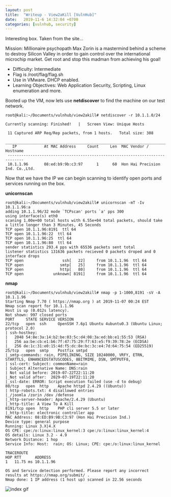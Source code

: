 ```yaml
---
layout: post
title:  "Writeup - View2aKill [VulnHub]"
date:   2019-11-6 14:32:04 +0700
categories: [vulnhub, security]
---
```

Interesting box. Taken from the site...


Mission: Millionaire psychopath Max Zorin is a mastermind behind a scheme to destroy Silicon Valley in order to gain control over the international microchip market. Get root and stop this madman from achieving his goal!

* Difficulty: Intermediate
* Flag is /root/flag/flag.sh
* Use in VMware. DHCP enabled.
* Learning Objectives: Web Application Security, Scripting, Linux enumeration and more.

Booted up the VM, now lets use **netdiscover** to find the machine on our test network.

```
root@kali:~/Documents/vulnhub/view2akill# netdiscover -r 10.1.1.0/24

Currently scanning: Finished!   |   Screen View: Unique Hosts                                                                            
                                                                                                                                          
 11 Captured ARP Req/Rep packets, from 1 hosts.   Total size: 308                                                                       
 _____________________________________________________________________________
   IP            At MAC Address     Count     Len  MAC Vendor / Hostname      
 -----------------------------------------------------------------------------                                                      
 10.1.1.96       08:ed:b9:9b:c3:97      1      60  Hon Hai Precision Ind. Co.,Ltd.                                                        
```

Now that we have the IP we can begin scanning to identify open ports and services running on the box.

**unicornscan**
```
root@kali:~/Documents/vulnhub/view2akill# unicornscan -mT -Iv 10.1.1.96:a 
adding 10.1.1.96/32 mode `TCPscan' ports `a' pps 300
using interface(s) eth0
scaning 1.00e+00 total hosts with 6.55e+04 total packets, should take a little longer than 3 Minutes, 45 Seconds
TCP open 10.1.1.96:8191  ttl 64
TCP open 10.1.1.96:22  ttl 64
TCP open 10.1.1.96:25  ttl 64
TCP open 10.1.1.96:80  ttl 64
sender statistics 293.4 pps with 65536 packets sent total
listener statistics 131636 packets recieved 0 packets droped and 0 interface drops
TCP open	             ssh[   22]		from 10.1.1.96  ttl 64 
TCP open	            smtp[   25]		from 10.1.1.96  ttl 64 
TCP open	            http[   80]		from 10.1.1.96  ttl 64 
TCP open	         unknown[ 8191]		from 10.1.1.96  ttl 64 
```
**nmap**
```
root@kali:~/Documents/vulnhub/view2akill# nmap -p 1-1000,8191 -sV -A 10.1.1.96  
Starting Nmap 7.70 ( https://nmap.org ) at 2019-11-07 00:24 EST
Nmap scan report for 10.1.1.96
Host is up (0.012s latency).
Not shown: 997 closed ports
PORT     STATE SERVICE VERSION
22/tcp   open  ssh     OpenSSH 7.6p1 Ubuntu 4ubuntu0.3 (Ubuntu Linux; protocol 2.0)
| ssh-hostkey: 
|   2048 54:8e:3a:14:b2:be:03:5c:d4:08:3a:ed:bb:e1:55:53 (RSA)
|   256 aa:be:cb:e1:b6:7f:47:75:29:f7:63:e5:f9:39:78:2e (ECDSA)
|_  256 de:1c:31:e0:15:4d:f5:dc:8e:bc:3c:e4:7d:64:75:54 (ED25519)
25/tcp   open  smtp    Postfix smtpd
|_smtp-commands: rain, PIPELINING, SIZE 10240000, VRFY, ETRN, STARTTLS, ENHANCEDSTATUSCODES, 8BITMIME, DSN, SMTPUTF8, 
| ssl-cert: Subject: commonName=rain
| Subject Alternative Name: DNS:rain
| Not valid before: 2019-07-22T22:11:20
|_Not valid after:  2029-07-19T22:11:20
|_ssl-date: ERROR: Script execution failed (use -d to debug)
80/tcp   open  http    Apache httpd 2.4.29 ((Ubuntu))
| http-robots.txt: 4 disallowed entries 
|_/joomla /zorin /dev /defense
|_http-server-header: Apache/2.4.29 (Ubuntu)
|_http-title: A View To A Kill
8191/tcp open  http    PHP cli server 5.5 or later
|_http-title: electronic controller app
MAC Address: 08:ED:B9:9B:C3:97 (Hon Hai Precision Ind.)
Device type: general purpose
Running: Linux 3.X|4.X
OS CPE: cpe:/o:linux:linux_kernel:3 cpe:/o:linux:linux_kernel:4
OS details: Linux 3.2 - 4.9
Network Distance: 1 hop
Service Info: Host:  rain; OS: Linux; CPE: cpe:/o:linux:linux_kernel

TRACEROUTE
HOP RTT      ADDRESS
1   11.75 ms 10.1.1.96

OS and Service detection performed. Please report any incorrect results at https://nmap.org/submit/ .
Nmap done: 1 IP address (1 host up) scanned in 22.56 seconds
```

![index gif](https://raw.githubusercontent.com/rmaund/rmaund.github.io/master/static/img/_posts/view2akill/view14.gif)